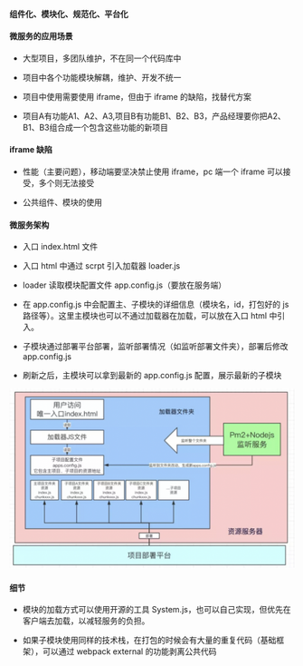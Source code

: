 #### 组件化、模块化、规范化、平台化

#### 微服务的应用场景

- 大型项目，多团队维护，不在同一个代码库中

- 项目中各个功能模块解耦，维护、开发不统一

- 项目中使用需要使用 iframe，但由于 iframe 的缺陷，找替代方案

- 项目A有功能A1、A2、A3,项目B有功能B1、B2、B3，产品经理要你把A2、B1、B3组合成一个包含这些功能的新项目

#### iframe 缺陷

- 性能（主要问题），移动端要坚决禁止使用 iframe，pc 端一个 iframe 可以接受，多个则无法接受

- 公共组件、模块的使用

#### 微服务架构

- 入口 index.html 文件

- 入口 html 中通过 scrpt 引入加载器 loader.js 

- loader 读取模块配置文件 app.config.js（要放在服务端）

- 在 app.config.js 中会配置主、子模块的详细信息（模块名，id，打包好的 js 路径等）。这里主模块也可以不通过加载器在加载，可以放在入口 html 中引入。

- 子模块通过部署平台部署，监听部署情况（如监听部署文件夹），部署后修改 app.config.js

- 刷新之后，主模块可以拿到最新的 app.config.js 配置，展示最新的子模块

<img src="https://github.com/HanLess/experience/blob/master/js/imgs/weifuwu.png" />

#### 细节

- 模块的加载方式可以使用开源的工具 System.js，也可以自己实现，但优先在客户端去加载，以减轻服务的负担。

- 如果子模块使用同样的技术栈，在打包的时候会有大量的重复代码（基础框架），可以通过 webpack external 的功能剥离公共代码
